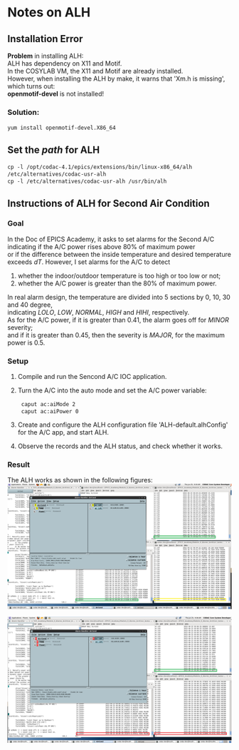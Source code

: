 # Notes on ALH

## Installation Error

**Problem** in installing ALH:        
ALH has dependency on X11 and Motif.     
In the COSYLAB VM, the X11 and Motif are already installed.     
However, when installing the ALH by make, it warns that 'Xm.h is missing', which turns out:     
**openmotif-devel** is not installed!     

### Solution:

	yum install openmotif-devel.X86_64


## Set the *path* for ALH

	cp -l /opt/codac-4.1/epics/extensions/bin/linux-x86_64/alh /etc/alternatives/codac-usr-alh
	cp -l /etc/alternatives/codac-usr-alh /usr/bin/alh

## Instructions of ALH for Second Air Condition

### Goal
In the Doc of EPICS Academy, it asks to set alarms for the Second A/C indicating if the A/C power rises above 80% of maximum power      
or if the difference between the inside temperature and desired temperature exceeds *dT*. However, I set alarms for the A/C to detect       
1) whether the indoor/outdoor temperature is too high or too low or not;      
2) whether the A/C power is greater than the 80% of maximum power.     

In real alarm design, the temperature are divided into 5 sections by 0, 10, 30 and 40 degree,      
indicating *LOLO*, *LOW*, *NORMAL*, *HIGH* and *HIHI*, respectively.      
As for the A/C power, if it is greater than 0.41, the alarm goes off for *MINOR* severity;      
and if it is greater than 0.45, then the severity is *MAJOR*, for the maximum power is 0.5.     

### Setup
1. Compile and run the Sencond A/C IOC application. 
2. Turn the A/C into the auto mode and set the A/C power variable:

        caput ac:aiMode 2
        caput ac:aiPower 0

3. Create and configure the ALH configuration file 'ALH-default.alhConfig' for the A/C app, and start ALH.
4. Observe the records and the ALH status, and check whether it works.

### Result
The ALH works as shown in the following figures:
![ALH RES 1](./alh0.png)


![ALH RES 2](./alh1.png)
